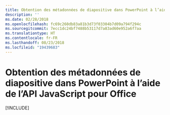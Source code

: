 ```yaml
---
title: Obtention des métadonnées de diapositive dans PowerPoint à l’aide de l’API JavaScript pour Office
description: ''
ms.date: 02/28/2018
ms.openlocfilehash: fc69c260db83a81b3d73f03304b7d09a794f294c
ms.sourcegitcommit: 7ecc1dc24bf7488b53117d7a83ad60e952a6f7aa
ms.translationtype: HT
ms.contentlocale: fr-FR
ms.lasthandoff: 08/23/2018
ms.locfileid: "19439683"
---
```

# <a name="get-slide-metadata-in-powerpoint-using-the-office-javascript-api"></a>Obtention des métadonnées de diapositive dans PowerPoint à l’aide de l’API JavaScript pour Office

[!INCLUDE[](../includes/powerpoint-tutorial-get-slide-metadata.md)]